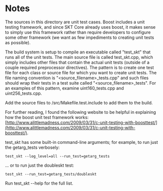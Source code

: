 # Notes
The sources in this directory are unit test cases.  Boost includes a
unit testing framework, and since SKT Core already uses boost, it makes
sense to simply use this framework rather than require developers to
configure some other framework (we want as few impediments to creating
unit tests as possible).

The build system is setup to compile an executable called "test_skt"
that runs all of the unit tests.  The main source file is called
test_skt.cpp, which simply includes other files that contain the
actual unit tests (outside of a couple required preprocessor
directives).  The pattern is to create one test file for each class or
source file for which you want to create unit tests.  The file naming
convention is "<source_filename>_tests.cpp" and such files should wrap
their tests in a test suite called "<source_filename>_tests".  For an
examples of this pattern, examine uint160_tests.cpp and
uint256_tests.cpp.

Add the source files to /src/Makefile.test.include to add them to the build.

For further reading, I found the following website to be helpful in
explaining how the boost unit test framework works:
[http://www.alittlemadness.com/2009/03/31/c-unit-testing-with-boosttest/](http://www.alittlemadness.com/2009/03/31/c-unit-testing-with-boosttest/).

test_skt has some built-in command-line arguments; for
example, to run just the getarg_tests verbosely:

    test_skt --log_level=all --run_test=getarg_tests

... or to run just the doubleskt test:

    test_skt --run_test=getarg_tests/doubleskt

Run  test_skt --help   for the full list.

